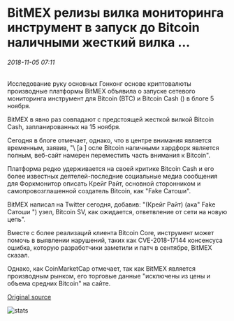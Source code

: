 # BitMEX релизы вилка мониторинга инструмент в запуск до Bitcoin наличными жесткий вилка ...

###### 2018-11-05 07:11

Исследование руку основных Гонконг основе криптовалюты производные платформы BitMEX объявила о запуске сетевого мониторинга инструмент для Bitcoin (BTC) и Bitcoin Cash () в блоге 5 ноября.

BitMEX в явно раз совпадают с предстоящей жесткой вилкой Bitcoin Cash, запланированных на 15 ноября.

Сегодня в блоге отмечает, однако, что в центре внимания является временным, заявив, "\ [a \] осле Bitcoin наличными хардфорк является полным, веб-сайт намерен переместить часть внимания к Bitcoin".

Платформа редко удерживается на своей критике Bitcoin Cash и его более известных деятелей-последние социальные медиа сообщения для Форкмонитор описать Крейг Райт, основной сторонником и самопровозглашенной создатель Bitcoin, как "Fake Сатоши".

BitMEX написал на Twitter сегодня, добавив: "(Крейг Райт) (ака" Fake Сатоши ") узел, Bitcoin SV, как ожидается, ответвление от сети на новую цепь".

Вместе с более реализаций клиента Bitcoin Core, инструмент может помочь в выявлении нарушений, таких как CVE-2018-17144 консенсуса ошибка, которую разработчики заметили и патч в сентябре, BitMEX сказал.

Однако, как CoinMarketCap отмечает, так как BitMEX является производным рынком, его торговые данные "исключены из цены и объема средних Bitcoin" на сайте.

[Original source](https://cointelegraph.com/news/bitmex-releases-fork-monitoring-tool-in-run-up-to-bitcoin-cash-hard-fork)

![stats](https://c.statcounter.com/11760860/0/a89fa40b/1/ "stats")
